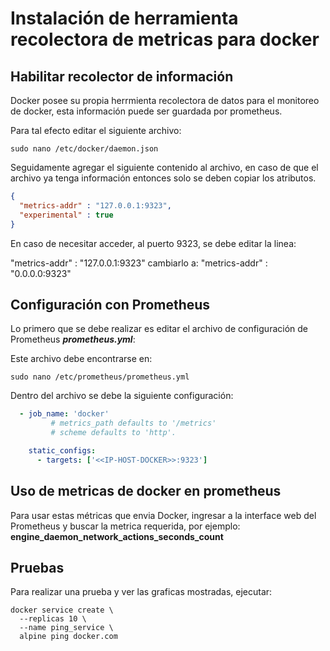 # Instalación de herramienta recolectora de metricas para docker

## Habilitar recolector de información

Docker posee su propia herrmienta recolectora de datos para el monitoreo de docker, esta información puede ser guardada por prometheus.

Para tal efecto editar el siguiente archivo:

```
sudo nano /etc/docker/daemon.json
```

Seguidamente agregar el siguiente contenido al archivo, en caso de que el archivo ya tenga información entonces solo se deben copiar los atributos.


```json
{
  "metrics-addr" : "127.0.0.1:9323",
  "experimental" : true
}
```
En caso de necesitar acceder, al puerto 9323, se debe editar la linea:

"metrics-addr" : "127.0.0.1:9323"  cambiarlo a:  "metrics-addr" : "0.0.0.0:9323"

## Configuración con Prometheus

Lo primero que se debe realizar es editar el archivo de configuración de Prometheus ***prometheus.yml***:

Este archivo debe encontrarse en:

```
sudo nano /etc/prometheus/prometheus.yml
```

Dentro del archivo se debe la siguiente configuración:

```yml
  - job_name: 'docker'
         # metrics_path defaults to '/metrics'
         # scheme defaults to 'http'.

    static_configs:
      - targets: ['<<IP-HOST-DOCKER>>:9323']
```

## Uso de metricas de docker en prometheus

Para usar estas métricas que envia Docker, ingresar a la interface web del Prometheus y buscar la metrica requerida, por ejemplo: **engine_daemon_network_actions_seconds_count**


## Pruebas

Para realizar una prueba y ver las graficas mostradas, ejecutar:

```
docker service create \
  --replicas 10 \
  --name ping_service \
  alpine ping docker.com
  ```

